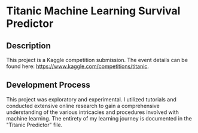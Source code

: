 # Titanic Machine Learning Survival Predictor

## Description

This project is a Kaggle competition submission. The event details can be found here: https://www.kaggle.com/competitions/titanic. 

## Development Process

This project was exploratory and experimental. I utilized tutorials and conducted extensive online research to gain a comprehensive understanding of the various intricacies and procedures involved with machine learning. The entirety of my learning journey is documented in the "Titanic Predictor" file. 
